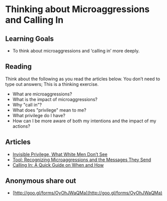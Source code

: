 # Thinking about Microaggressions and Calling In

## Learning Goals
+ To think about microaggressions and ‘calling in’ more deeply.

## Reading
Think about the following as you read the articles below. You don’t need to type out answers; This is a thinking exercise.
+ What are microaggressions?
+ What is the impact of microaggressions?
+ Why "call in"?
+ What does "privilege" mean to me?
+ What privilege do I have?
+ How can I be more aware of both my intentions and the impact of my actions?

## Articles
+ [Invisible Privilege, What White Men Don’t See](http://www.whiteprivilegeconference.com/resources/09-Invisible-Privilege-What-White-Men-Dont-See.pdf)
+ [Tool: Recognizing Microaggressions and the Messages They Send](resources/Microaggressions_Examples.pdf)
+ [Calling In: A Quick Guide on When and How](http://everydayfeminism.com/2015/01/guide-to-calling-in/)

## Anonymous share out
+ [http://goo.gl/forms/OyOhJWaQMa](http://goo.gl/forms/OyOhJWaQMa)
